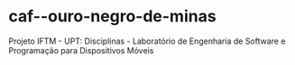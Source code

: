 # caf--ouro-negro-de-minas
Projeto IFTM - UPT: Disciplinas - Laboratório de Engenharia de Software e Programação para Dispositivos Móveis
